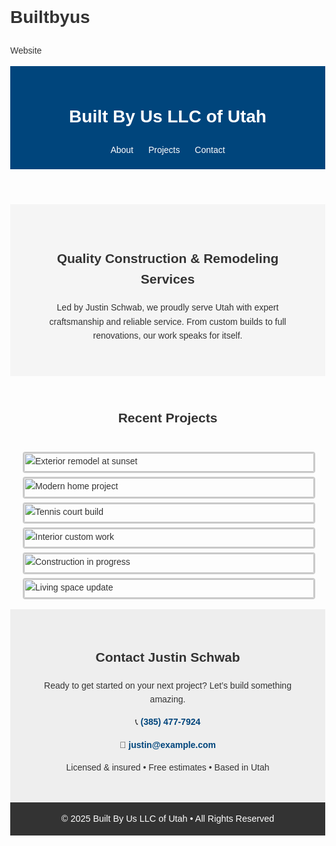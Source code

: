 # Builtbyus
Website
<!DOCTYPE html>
<html lang="en">
<head>
  <meta charset="UTF-8" />
  <meta name="viewport" content="width=device-width, initial-scale=1.0" />
  <title>Built By Us LLC of Utah | Quality Construction & Remodel</title>
  <style>
    body { font-family: Arial, sans-serif; margin: 0; line-height: 1.6; color: #333; }
    header { background: #00457c; color: #fff; padding: 20px; text-align: center; }
    nav a { color: #fff; margin: 0 10px; text-decoration: none; }
    .hero { padding: 40px; text-align: center; background: #f5f5f5; }
    .gallery { display: grid; grid-template-columns: repeat(auto-fit, minmax(250px,1fr)); gap: 10px; padding: 20px; }
    .gallery img { width: 100%; height: auto; border: 2px solid #ccc; border-radius: 4px; }
    .contact { background: #eee; padding: 30px; text-align: center; }
    .contact a { color: #00457c; font-weight: bold; text-decoration: none; }
    footer { background: #333; color: #fff; text-align: center; padding: 15px; font-size: 0.9rem; }
  </style>
</head>
<body>

  <header>
    <h1>Built By Us LLC of Utah</h1>
    <nav>
      <a href="#about">About</a>
      <a href="#projects">Projects</a>
      <a href="#contact">Contact</a>
    </nav>
  </header>

  <section id="about" class="hero">
    <h2>Quality Construction & Remodeling Services</h2>
    <p>Led by Justin Schwab, we proudly serve Utah with expert craftsmanship and reliable service. From custom builds to full renovations, our work speaks for itself.</p>
  </section>

  <section id="projects">
    <h2 style="text-align:center; padding-top:20px;">Recent Projects</h2>
    <div class="gallery">
      <!-- Replace with your actual image filenames -->
      <img src="image1.jpg" alt="Exterior remodel at sunset">
      <img src="image2.jpg" alt="Modern home project">
      <img src="image3.jpg" alt="Tennis court build">
      <img src="image4.jpg" alt="Interior custom work">
      <img src="image5.jpg" alt="Construction in progress">
      <img src="image6.jpg" alt="Living space update">
    </div>
  </section>

  <section id="contact" class="contact">
    <h2>Contact Justin Schwab</h2>
    <p>Ready to get started on your next project? Let’s build something amazing.</p>
    <p>📞 <a href="tel:+13854777924">(385) 477-7924</a></p>
    <p>📧 <a href="mailto:jschwab87@icloud.com">justin@example.com</a></p>
    <p>Licensed & insured • Free estimates • Based in Utah</p>
  </section>

  <footer>
    © 2025 Built By Us LLC of Utah • All Rights Reserved
  </footer>

</body>
</html>
